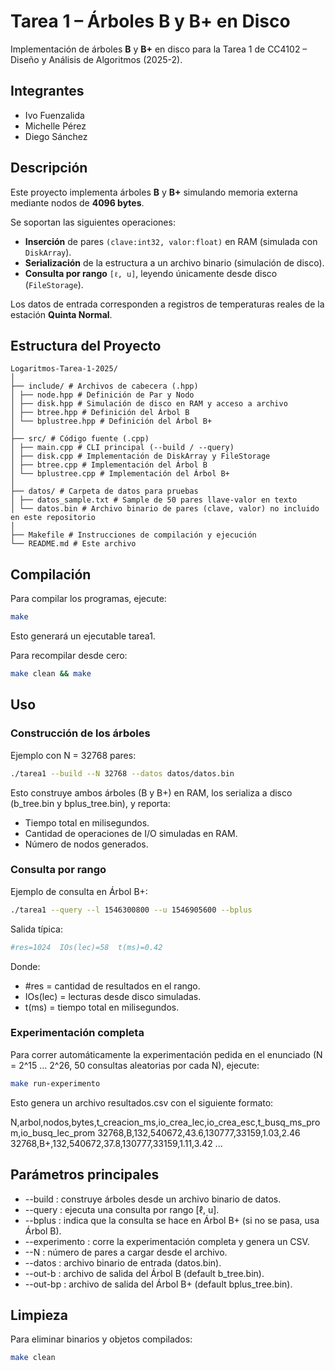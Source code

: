 # Tarea 1 – Árboles B y B+ en Disco
Implementación de árboles **B** y **B+** en disco para la Tarea 1 de CC4102 – Diseño y Análisis de Algoritmos (2025-2).

## Integrantes
- Ivo Fuenzalida  
- Michelle Pérez  
- Diego Sánchez  

## Descripción
Este proyecto implementa árboles **B** y **B+** simulando memoria externa mediante nodos de **4096 bytes**.  

Se soportan las siguientes operaciones:
- **Inserción** de pares `(clave:int32, valor:float)` en RAM (simulada con `DiskArray`).
- **Serialización** de la estructura a un archivo binario (simulación de disco).
- **Consulta por rango** `[ℓ, u]`, leyendo únicamente desde disco (`FileStorage`).

Los datos de entrada corresponden a registros de temperaturas reales de la estación **Quinta Normal**.

## Estructura del Proyecto

```
Logaritmos-Tarea-1-2025/
│
├── include/ # Archivos de cabecera (.hpp)
│ ├── node.hpp # Definición de Par y Nodo
│ ├── disk.hpp # Simulación de disco en RAM y acceso a archivo
│ ├── btree.hpp # Definición del Árbol B
│ └── bplustree.hpp # Definición del Árbol B+
│
├── src/ # Código fuente (.cpp)
│ ├── main.cpp # CLI principal (--build / --query)
│ ├── disk.cpp # Implementación de DiskArray y FileStorage
│ ├── btree.cpp # Implementación del Árbol B
│ └── bplustree.cpp # Implementación del Árbol B+
│
├── datos/ # Carpeta de datos para pruebas
│ ├── datos_sample.txt # Sample de 50 pares llave-valor en texto
│ └── datos.bin # Archivo binario de pares (clave, valor) no incluido en este repositorio
│
├── Makefile # Instrucciones de compilación y ejecución
└── README.md # Este archivo
```

## Compilación

Para compilar los programas, ejecute:

```bash
make
```

Esto generará un ejecutable tarea1.

Para recompilar desde cero:

```bash
make clean && make
```

## Uso

### Construcción de los árboles

Ejemplo con N = 32768 pares:

```bash
./tarea1 --build --N 32768 --datos datos/datos.bin
```

Esto construye ambos árboles (B y B+) en RAM, los serializa a disco (b_tree.bin y bplus_tree.bin), y reporta:

- Tiempo total en milisegundos.
- Cantidad de operaciones de I/O simuladas en RAM.
- Número de nodos generados.

### Consulta por rango

Ejemplo de consulta en Árbol B+:

```bash
./tarea1 --query --l 1546300800 --u 1546905600 --bplus
```

Salida típica:

```bash
#res=1024  IOs(lec)=58  t(ms)=0.42
```

Donde:
- #res = cantidad de resultados en el rango.
- IOs(lec) = lecturas desde disco simuladas.
- t(ms) = tiempo total en milisegundos.

### Experimentación completa

Para correr automáticamente la experimentación pedida en el enunciado (N = 2^15 … 2^26, 50 consultas aleatorias por cada N), ejecute:

```bash
make run-experimento
```
Esto genera un archivo resultados.csv con el siguiente formato:

N,arbol,nodos,bytes,t_creacion_ms,io_crea_lec,io_crea_esc,t_busq_ms_prom,io_busq_lec_prom
32768,B,132,540672,43.6,130777,33159,1.03,2.46
32768,B+,132,540672,37.8,130777,33159,1.11,3.42
...

## Parámetros principales
- --build : construye árboles desde un archivo binario de datos.
- --query : ejecuta una consulta por rango [ℓ, u].
- --bplus : indica que la consulta se hace en Árbol B+ (si no se pasa, usa Árbol B).
- --experimento : corre la experimentación completa y genera un CSV.
- --N <num> : número de pares a cargar desde el archivo.
- --datos <ruta> : archivo binario de entrada (datos.bin).
- --out-b <ruta> : archivo de salida del Árbol B (default b_tree.bin).
- --out-bp <ruta> : archivo de salida del Árbol B+ (default bplus_tree.bin).

## Limpieza

Para eliminar binarios y objetos compilados:

```bash
make clean
```